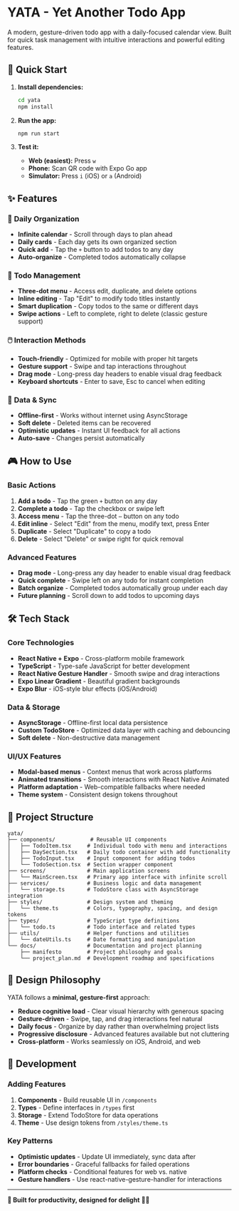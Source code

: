 # YATA - Yet Another Todo App

A modern, gesture-driven todo app with a daily-focused calendar view. Built for quick task management with intuitive interactions and powerful editing features.

## 🚀 Quick Start

1. **Install dependencies:**
   ```bash
   cd yata
   npm install
   ```

2. **Run the app:**
   ```bash
   npm run start
   ```

3. **Test it:**
   - **Web (easiest):** Press `w` 
   - **Phone:** Scan QR code with Expo Go app
   - **Simulator:** Press `i` (iOS) or `a` (Android)

## ✨ Features

### 📅 **Daily Organization**
- **Infinite calendar** - Scroll through days to plan ahead
- **Daily cards** - Each day gets its own organized section
- **Quick add** - Tap the `+` button to add todos to any day
- **Auto-organize** - Completed todos automatically collapse

### 🎯 **Todo Management**
- **Three-dot menu** - Access edit, duplicate, and delete options
- **Inline editing** - Tap "Edit" to modify todo titles instantly
- **Smart duplication** - Copy todos to the same or different days
- **Swipe actions** - Left to complete, right to delete (classic gesture support)

### 🖱️ **Interaction Methods**
- **Touch-friendly** - Optimized for mobile with proper hit targets
- **Gesture support** - Swipe and tap interactions throughout
- **Drag mode** - Long-press day headers to enable visual drag feedback
- **Keyboard shortcuts** - Enter to save, Esc to cancel when editing

### 💾 **Data & Sync**
- **Offline-first** - Works without internet using AsyncStorage
- **Soft delete** - Deleted items can be recovered
- **Optimistic updates** - Instant UI feedback for all actions
- **Auto-save** - Changes persist automatically

## 🎮 How to Use

### Basic Actions
1. **Add a todo** - Tap the green `+` button on any day
2. **Complete a todo** - Tap the checkbox or swipe left
3. **Access menu** - Tap the three-dot `⋯` button on any todo
4. **Edit inline** - Select "Edit" from the menu, modify text, press Enter
5. **Duplicate** - Select "Duplicate" to copy a todo
6. **Delete** - Select "Delete" or swipe right for quick removal

### Advanced Features
- **Drag mode** - Long-press any day header to enable visual drag feedback
- **Quick complete** - Swipe left on any todo for instant completion
- **Batch organize** - Completed todos automatically group under each day
- **Future planning** - Scroll down to add todos to upcoming days

## 🛠️ Tech Stack

### Core Technologies
- **React Native + Expo** - Cross-platform mobile framework
- **TypeScript** - Type-safe JavaScript for better development
- **React Native Gesture Handler** - Smooth swipe and drag interactions
- **Expo Linear Gradient** - Beautiful gradient backgrounds
- **Expo Blur** - iOS-style blur effects (iOS/Android)

### Data & Storage
- **AsyncStorage** - Offline-first local data persistence
- **Custom TodoStore** - Optimized data layer with caching and debouncing
- **Soft delete** - Non-destructive data management

### UI/UX Features
- **Modal-based menus** - Context menus that work across platforms
- **Animated transitions** - Smooth interactions with React Native Animated
- **Platform adaptation** - Web-compatible fallbacks where needed
- **Theme system** - Consistent design tokens throughout

## 📁 Project Structure

```
yata/
├── components/           # Reusable UI components
│   ├── TodoItem.tsx     # Individual todo with menu and interactions
│   ├── DaySection.tsx   # Daily todo container with add functionality
│   ├── TodoInput.tsx    # Input component for adding todos
│   └── TodoSection.tsx  # Section wrapper component
├── screens/             # Main application screens
│   └── MainScreen.tsx   # Primary app interface with infinite scroll
├── services/            # Business logic and data management
│   └── storage.ts       # TodoStore class with AsyncStorage integration
├── styles/              # Design system and theming
│   └── theme.ts         # Colors, typography, spacing, and design tokens
├── types/               # TypeScript type definitions
│   └── todo.ts          # Todo interface and related types
├── utils/               # Helper functions and utilities
│   └── dateUtils.ts     # Date formatting and manipulation
└── docs/                # Documentation and project planning
    ├── manifesto        # Project philosophy and goals
    └── project_plan.md  # Development roadmap and specifications
```

## 🎨 Design Philosophy

YATA follows a **minimal, gesture-first** approach:

- **Reduce cognitive load** - Clear visual hierarchy with generous spacing
- **Gesture-driven** - Swipe, tap, and drag interactions feel natural
- **Daily focus** - Organize by day rather than overwhelming project lists  
- **Progressive disclosure** - Advanced features available but not cluttering
- **Cross-platform** - Works seamlessly on iOS, Android, and web

## 🚧 Development

### Adding Features
1. **Components** - Build reusable UI in `/components`
2. **Types** - Define interfaces in `/types` first
3. **Storage** - Extend TodoStore for data operations
4. **Theme** - Use design tokens from `/styles/theme.ts`

### Key Patterns
- **Optimistic updates** - Update UI immediately, sync data after
- **Error boundaries** - Graceful fallbacks for failed operations
- **Platform checks** - Conditional features for web vs. native
- **Gesture handlers** - Use react-native-gesture-handler for interactions

---

**🎯 Built for productivity, designed for delight** 📱✨

